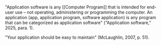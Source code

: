 "Application software is any [[Computer Program]] that is intended for end-user use – not operating, administering or programming the computer. An application (app, application program, software application) is any program that can be categorized as application software" ("Application software," 2025, para. 1).

"Your application should be easy to maintain" (McLaughlin, 2007, p. 51).